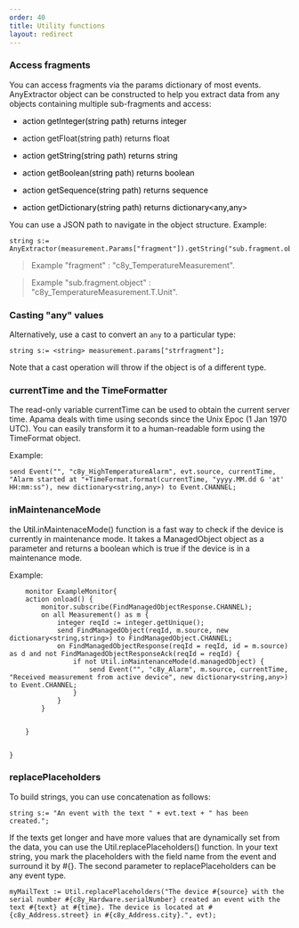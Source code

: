 ```yaml
---
order: 40
title: Utility functions
layout: redirect
---
```




### Access fragments

You can access fragments via the params dictionary of most events. AnyExtractor object can be constructed to help you extract data from any objects containing multiple sub-fragments and access:

*   <span style="color: rgb(0,0,0);">action getInteger(string path) returns integer</span>

*   <span>action getFloat(string path) returns float</span>

*   <span style="color: rgb(0,0,0);">action getString(string path) returns string</span>

*   <span style="color: rgb(0,0,0);">action getBoolean(string path) returns boolean</span>

*   <span style="color: rgb(0,0,0);">action getSequence(string path) returns sequence<any></span>

*   <span style="color: rgb(0,0,0);">action getDictionary(string path) returns dictionary<any,any></span>

You can use a JSON path to navigate in the object structure. Example:

	string s:= AnyExtractor(measurement.Params["fragment"]).getString("sub.fragment.object");
	
>Example "fragment" : "c8y_TemperatureMeasurement".

>Example "sub.fragment.object" : "c8y_TemperatureMeasurement.T.Unit".

### Casting "any" values

Alternatively, use a cast to convert an `any` to a particular type:

	string s:= <string> measurement.params["strfragment"];

Note that a cast operation will throw if the object is of a different type.

### currentTime and the TimeFormatter

The read-only variable currentTime can be used to obtain the current server time. Apama deals with time using seconds since the Unix Epoc (1 Jan 1970 UTC). You can easily transform it to a human-readable form using the TimeFormat object.

Example:

	send Event("", "c8y_HighTemperatureAlarm", evt.source, currentTime, "Alarm started at "+TimeFormat.format(currentTime, "yyyy.MM.dd G 'at' HH:mm:ss"), new dictionary<string,any>) to Event.CHANNEL;

### inMaintenanceMode

the <span style="color: rgb(0,0,0);">Util.</span>inMaintenaceMode() function is a fast way to check if the device is currently in maintenance mode. It takes a ManagedObject object as a parameter and returns a boolean which is true if the device is in a maintenance mode.

Example:


		monitor ExampleMonitor{
		action onload() {
			monitor.subscribe(FindManagedObjectResponse.CHANNEL);
			on all Measurement() as m {
			    integer reqId := integer.getUnique();
			    send FindManagedObject(reqId, m.source, new dictionary<string,string>) to FindManagedObject.CHANNEL;
			    on FindManagedObjectResponse(reqId = reqId, id = m.source) as d and not FindManagedObjectResponseAck(reqId = reqId) {
			        if not Util.inMaintenanceMode(d.managedObject) {
			            send Event("", "c8y_Alarm", m.source, currentTime, "Received measurement from active device", new dictionary<string,any>) to Event.CHANNEL;
			        }
			    }
			}
			
			
		}
	
	
	}
### replacePlaceholders

To build strings, you can use concatenation as follows:

    string s:= "An event with the text " + evt.text + " has been created.";
    
If the texts get longer and have more values that are dynamically set from the data, you can use the Util.replacePlaceholders() function. In your text string, you mark the placeholders with the field name from the event and surround it by #{}. The second parameter to replacePlaceholders can be any event type.

	myMailText := Util.replacePlaceholders("The device #{source} with the serial number #{c8y_Hardware.serialNumber} created an event with the text #{text} at #{time}. The device is located at #{c8y_Address.street} in #{c8y_Address.city}.", evt);